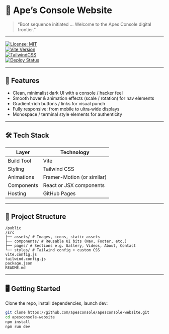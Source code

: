 # 🦍 Ape’s Console Website

> “Boot sequence initiated … Welcome to the Apes Console digital frontier.”

---

[![License: MIT](https://img.shields.io/badge/license-MIT-brightgreen?logo=opensource&logoColor=white&style=for-the-badge)](LICENSE)  
[![Vite Version](https://img.shields.io/badge/Vite-^5.0-blue?logo=vite&logoColor=white&style=flat-square)](https://vitejs.dev/)  
[![TailwindCSS](https://img.shields.io/badge/Tailwind-CSS-06B6D4?logo=tailwindcss&logoColor=white&style=flat-square)](https://tailwindcss.com/)  
[![Deploy Status](https://img.shields.io/badge/GitHub‐Pages‐Active-green?logo=github&logoColor=white&style=flat-square)](https://github.com/apesconsole/apesconsole-website)

---

## 🚀 Features

- Clean, minimalist dark UI with a console / hacker feel
- Smooth hover & animation effects (scale / rotation) for nav elements
- Gradient‐rich buttons / links for visual punch
- Fully responsive: from mobile to ultra‐wide displays
- Monospace / terminal style elements for authenticity

---

## 🛠 Tech Stack

| Layer      | Technology                 |
| ---------- | -------------------------- |
| Build Tool | Vite                       |
| Styling    | Tailwind CSS               |
| Animations | Framer-Motion (or similar) |
| Components | React or JSX components    |
| Hosting    | GitHub Pages               |

---

## 📂 Project Structure

```text
/public
/src
├── assets/ # Images, icons, static assets
├── components/ # Reusable UI bits (Nav, Footer, etc.)
├── pages/ # Sections e.g. Gallery, Videos, About, Contact
└── styles/ # Tailwind config + custom CSS
vite.config.js
tailwind.config.js
package.json
README.md
```

---

## 🖥 Getting Started

Clone the repo, install dependencies, launch dev:

```bash
git clone https://github.com/apesconsole/apesconsole-website.git
cd apesconsole-website
npm install
npm run dev

```
